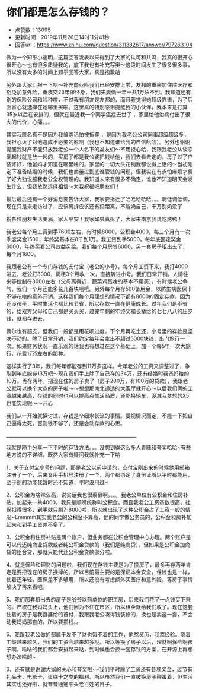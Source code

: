 # 你们都是怎么存钱的？
- 点赞数：13095
- 更新时间：2019年11月26日14时11分41秒
- 回答url：https://www.zhihu.com/question/311382617/answer/797263104
<body>
 <p data-pid="jlmkWfGd">做为一个知乎小透明，这篇回答发表以来得到了大家的认可和共鸣，我真的很开心很开心～也有很多质疑我的，底下我也有补充写奥～这段时间发生了很多很多事，所以没有太多的时间上知乎回答大家，真是抱歉哈</p>
 <p data-pid="T9-vpdhE">另外跟大家汇报一下哈～补充商业险我们已经安排上啦，友邦的重疾加住院医疗和豁免加意外险，重疾交23年保终身，我们夫妻俩一年一共1万块不到。我知道还有别的保险公司和险种啦，不过我有朋友是友邦的，而且我觉得她超级靠谱，为了后面省心就选择在她哪里买啦。这里真的特别感谢提醒我的小伙伴，我本来是打算35岁以后在安排的，但就在最近我一个同学癌症去世了 ，家里给他治病付出了很大的代价，心痛。。。</p>
 <p data-pid="_KFRkXXj">其实我匿名真不是因为我编瞎话怕被拆穿 ，是因为我老公公司同事超级超级多，我担心火了对他造成不必要的影响（我也不知道谁给我的自信哈哈）。另外也谢谢提醒我财产不能只放我老公一个人名下的盆友们～不用担心哈，我跟我老公从谈恋爱起钱就是放一起的，买房子都是我公婆把钱给他，我们去看去定的，房子过了户装修好，他爸妈才知道在哪里啥的。家里的一切大头花销我都说得上话的～当初刚定下准备结婚的时候，我们也商量过到底谁管钱的问题，但我实在有点怕麻烦才费了好大劲说服我老公全权管理的。我知道未来有很多不确定，谁也不知道明天会发生什么，但我依然选择相信～为我祝福吧朋友们！</p>
 <p data-pid="_3tNOfH_">最后最后还有一个好消息要告诉大家，我家要拆迁了哈哈哈哈哈。。。啊低调低调，现在只是来走访过了，应该离拆应该还有段距离，不能奶自己，千万别奶没了</p>
 <p data-pid="2qff1Ytm">祝各位朋友生活美满，家人平安！我家如果真拆了，大家来南京我请吃烤鸭！</p>
 <p data-pid="0vI4wNZg">我老公每个月工资到手7600左右，有时候8000，公积金4000，每三个月有一次季度奖金1500，年终奖基本在8千到1万。我工资到手5000，每年底固定奖金6000，年终奖看公司效益另给。我们每个月房贷6000，另一套房子租出去了，每个月1600。</p>
 <p data-pid="2KFYZbC7">我跟老公有一个专门存钱的支付宝（老公的小号），每个月工资下来，我打4000进去，老公打3000，房租3个月收一次，直接转进小号。我们日常开销，人情往来等控制在3000左右（父母离得近，蔬菜鸡蛋啥的基本不用买），有时候老公争气，我们一个月还能多花几百块嘻嘻。另外每个月存500备用金，以防生病医保卡不够花啥的意外开销。这样我们每个月理想的情况下都有8600的固定存款。因为还没孩子，平时生活也都比较节省，所以存款一直在健康成长。过年我们是不省的，给双方父母和自己都是买买买，过完年剩的年终奖和长辈给的七七八八的压岁钱，就都存进去。</p>
 <p data-pid="KwvtmODy">偶尔也有超支，但我们一般都是用花呗过度，下个月再吃土还，小号里的存款是坚决不动的。除了日常开销，我们约定每年会拿出不超过5000块钱，出门旅行一次。如果财务状况一直乐观的话我也有想过在这个基础上，加一个每5年一次大旅行，花费1万5左右的那种。</p>
 <p data-pid="OX_dh3xa">这样实行了3年，我们每年都能存到11万多这样。今年老公的工资又调整过了，争取到年底能存13万吧～现在我们手上除了自己存的34万，还有结婚时我爸妈给的10万。再存两年，把现在住的房子卖了（房子200万，有100万的贷款），我跟老公就可以换个大点的房子啦～～想想那南北通透的大客厅就开心～以后我们俩的工资越来越高，存钱的同时也可以提高点生活品质，还能换辆车，没准我梦想的X5也能实现呢～～开心</p>
 <p data-pid="fz2Rx_3P">我们从一开始就探讨过，存钱是个细水长流的事情。要视情况而定，不能一下把自己逼得太死，否则钱不够了，还是会动存款的心思。</p>
 <p data-pid="0xDhy-8M">_______________________________________________________</p>
 <p data-pid="Q4nsJP25">我就是随手分享一下平时的存钱方法。。。没想到得这么多人青睐和夸奖哈哈~有些地方说的不详细，既然大家有疑问我就补充一下哈</p>
 <p data-pid="GC_RfgjC">1、关于支付宝小号的问题，那是老公以前申请的，支付宝刚出来的时候他用邮箱注册了一个，后来又用手机号注册了一个，两个都绑定了身份证所以平时都能用，至于别的功能我暂时还不知道，平时没用过~</p>
 <p data-pid="E_0ZTJ2J">2、公积金为啥辣么高，说实话我也很羡慕啊。。。。我老公单位有公积金和住房补贴，加起来一共4000，我只是顺嘴统称叫公积金。而且我老公工资基数很高，社保扣得很多，到手就只剩7-8000啦，所以就出现了这种公积金占了工资一般的情况~Emmmm其实我老公的公积金不算高，他的同学做公务员的，公积金和房补加起来和到手工资差不多了。</p>
 <p data-pid="JKZJL34Z">3、公积金和住房补贴是两个账户，但业务都在公积金管理中心办理。两个账户是可以代还纯商业贷款或者纯公积金贷款的（我们是纯商贷），但如果是公积金加商贷的组合贷，那就只能代还公积金贷款部分啦。</p>
 <p data-pid="RwUw1_Ut">4、就是保险和理财的问题啦，我们现在存钱主要是为了换房子，最多再存两年肯定是要把现在的房子换掉的。所以目前最主要的是保证本金安全，保险也是一样，仗着还年轻，医保差不多够用，所以还没有考虑额外买医疗和意外险。等房子事情解决了再来看吧。</p>
 <p data-pid="OrES_BuG">5、我们那套租出去的房子是爷爷以前单位的职工房，后来我们花了一点钱买下来的。产权在我妈妈头上，他们因为不住在市区，所以租金就给我们收了。现在这套住着的房子是我婆婆给的首付，我跟我老公凑得钱装修的，换也是卖这一套，不会动我妈妈那套的，所以要攒钱。。</p>
 <p data-pid="RMQlTynI">5、我跟我老公做的都属于发不了财也饿不着的工作，他熬资历，我熬经验。随着工龄越来越久，我们的工资会越来越多哒。所以等换了房子以后，理财啊保险啊孩子啊，啥啥的我们都会安排起来哒，到时候也会换一套存钱的方案，在开源上再想想办法啥的~</p>
 <p data-pid="7gGicCr0">6、还有就是谢谢大家的关心和夸奖啦~~我们平时除了工资还有各项奖金，过节有礼品卡，电影卡，蛋糕卡之类的福利。所以虽然我们一直被换房子鞭策着，但生活其实也还好啦，就普普通通平头老百姓的日子。</p>
</body>